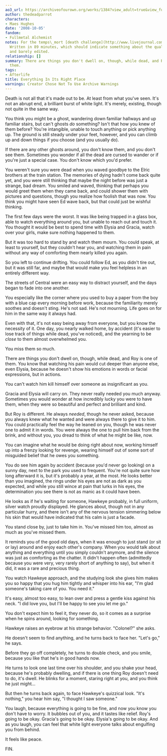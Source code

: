 ```yaml
---
ao3_url: https://archiveofourown.org/works/1384?view_adult=true&view_full_work=true
author: thedeadparrot
characters:
- Maes Hughes
date: '2008-10-05'
fandom:
- Fullmetal Alchemist
notes: For the temps\_mort [death challenge](http://www.livejournal.com/community/temps_mort/282645.html).
  Written in 89 minutes, which should indicate something about the quality. Unbetaed
  and barely edited.
relationship: []
summary: There are things you don't dwell on, though, while dead, and Roy is one of
  them.
tags:
- Afterlife
title: Everything In Its Right Place
warnings: Creator Chose Not To Use Archive Warnings
---
```


Death is not all that it's made out to be. At least from what you've seen. It's not an abrupt end, a brilliant burst of white light. It's merely, existing, though not quite in the same way.

You think you might be a ghost, wandering down familiar hallways and up familiar stairs, but can't ghosts *do* something? Isn't that how you knew of them before? You're intangible, unable to touch anything or pick anything up. The ground is still steady under your feet, however, and you can climb up and down things if you choose (and you usually do).

If there are any other ghosts around, you don't know them, and you don't see them. Sometimes you wonder if all the dead are cursed to wander or if you're just a special case. You don't know which you'd prefer.

You weren't sure you were dead when you waved goodbye to the Elric brothers at the train station. The memories of dying hadn't come back quite yet, and you were still thinking that maybe the night before was just a strange, bad dream. You smiled and waved, thinking that perhaps you would greet them when they came back, and could shower them with pictures and questions, though you realize how foolish that was now. You think you might have seen Ed wave back, but that could just be wishful thinking.

The first few days were the worst. It was like being trapped in a glass box, able to watch everything around you, but unable to reach out and touch it. You thought it would be best to spend time with Elysia and Gracia, watch over your girls, make sure nothing happened to them.

But it was too hard to stand by and watch them mourn. You could speak, at least to yourself, but they couldn't hear you, and watching them in pain without any way of comforting them nearly killed you again.

So you left to continue drifting. You could follow Ed, as you didn't tire out, but it was still far, and maybe that would make you feel helpless in an entirely different way.

The streets of Central were an easy way to distract yourself, and the days began to fade into one another.

You especially like the corner where you used to buy a paper from the boy with a blue cap every morning before work, because the familiarity merely soothes and doesn't sting. He's not sad. He's not mourning. Life goes on for him in the same way it always had.

Even with that, it's not easy being away from everyone, but you know the necessity of it. One day, you nearly walked home, by accident (it's easier to lose track of things while dead, you've noticed), and the yearning to be *close* to them almost overwhelmed you.

You miss them so much.

There are things you don't dwell on, though, while dead, and Roy is one of them. You know that watching his pain would cut deeper than anyone else, even Elysia, because he doesn't show his emotions in words or facial expressions, but in actions.

You can't watch him kill himself over someone as insignificant as you.

Gracia and Elysia will carry on. They never really needed you much anyway. Sometimes you would wonder at how incredibly lucky you were to have them, when they were so beautiful and perfect and brilliant and kind.

But Roy is different. He always *needed*, though he never asked, because you always knew what he wanted and were always there to give it to him. You could practically feel the way he leaned on you, though he was never one to admit it in words. You were always the one to pull him back from the brink, and without you, you dread to think of what he might be like, now.

You can imagine what he would be doing right about now, working himself up into a frenzy looking for revenge, wearing himself out of some sort of misguided belief that he owes you something.

You do see him again by accident (because you'd never go looking) on a sunny day, next to the park you used to frequent. You're not quite sure how long afterward it is, but it's probably a year, at the most. He looks better than you imagined, the rings under his eyes are not as dark as you expected, and while you still wince at pain that lurks in his eyes, the determination you see there is not as manic as it could have been.

He looks as if he's waiting for someone, Hawkeye probably, in full uniform, silver watch proudly displayed. He glances about, though not in any particular hurry, and there isn't any of the nervous tension simmering below his skin that would have indicated that his calm is just a facade.

You stand close by, just to take him in. You've missed him too, almost as much as you've missed them.

It reminds you of the good old days, when it was enough to just stand (or sit or lay) around and enjoy each other's company. When you would talk about anything and everything until you simply couldn't anymore, and the silence was just as comforting as the chatter. It didn't happen often (admittedly because you were very, very rarely short of anything to say), but when it did, it was a rare and precious thing.

You watch Hawkeye approach, and the studying look she gives him makes you so happy that you hug him tightly and whisper into his ear, "I'm glad someone's taking care of you. You need it."

It's easy, almost too easy, to lean over and press a gentle kiss against his neck. "I did love you, but I'll be happy to see you let me go."

You don't expect him to feel it, they never do, so it comes as a surprise when he spins around, looking for something.

Hawkeye raises an eyebrow at his strange behavior. "Colonel?" she asks.

He doesn't seem to find anything, and he turns back to face her. "Let's go," he says.

Before they go off completely, he turns to double check, and you smile, because you like that he's in good hands now.

He turns to look one last time over his shoulder, and you shake your head, because he's probably dwelling, and if there is one thing Roy doesn't need to do, it's dwell. He blinks for a moment, staring right at you, and you think he just might...

But then he turns back again, to face Hawkeye's quizzical look. "It's nothing," you hear him say, "I thought I saw someone."

You laugh, because everything is going to be fine, and now you know you don't have to worry. It bubbles out of you, and it tastes like relief. Roy's going to be okay. Gracia's going to be okay. Elysia's going to be okay. And as you laugh, you can feel that white light everyone talks about engulfing you from behind.

It feels like peace.

FIN.